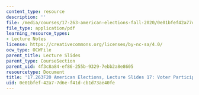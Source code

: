 ```yaml
---
content_type: resource
description: ''
file: /media/courses/17-263-american-elections-fall-2020/0e01bfef42a77d6ef41dcb1d73ae40fe_MIT17_263F20_Lec17.pdf
file_type: application/pdf
learning_resource_types:
- Lecture Notes
license: https://creativecommons.org/licenses/by-nc-sa/4.0/
ocw_type: OCWFile
parent_title: Lecture Slides
parent_type: CourseSection
parent_uid: 4f3c8a84-ef86-255b-9329-7ebb2a8e8605
resourcetype: Document
title: '17.263F20 American Elections, Lecture Slides 17: Voter Participation'
uid: 0e01bfef-42a7-7d6e-f41d-cb1d73ae40fe
---
```

